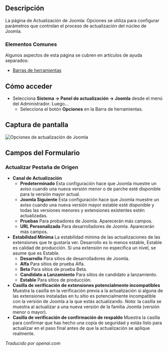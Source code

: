 <!-- Filename: Help4.x:Joomla_Update:_Options  / Display title: Mise à jour Joomla : Options -->

## Descripción

La página de Actualización de Joomla: Opciones se utiliza para configurar parámetros que controlan el proceso de actualización del núcleo de Joomla.

### Elementos Comunes

Algunos aspectos de esta página se cubren en artículos de ayuda separados:

* [Barras de herramientas](jdocmanual?article=help/common-elements/toolbars)

## Cómo acceder

- Selecciona **Sistema → Panel de actualización → Joomla** desde el menú del Administrador. Luego...
  - Selecciona el botón **Opciones** en la Barra de herramientas.

## Captura de pantalla

![Opciones de actualización de Joomla](../../../es/images/joomla-update/joomla-update-options.png)

## Campos del Formulario

### Actualizar Pestaña de Origen

- **Canal de Actualización**
  - **Predeterminado** Esta configuración hace que Joomla muestre un aviso cuando una nueva versión menor o de parche esté disponible para la versión mayor actual.
  - **Joomla Siguiente** Esta configuración hace que Joomla muestre un aviso cuando una nueva versión mayor estable esté disponible y todas las versiones menores y extensiones existentes estén actualizadas.
  - **Pruebas** Para probadores de Joomla. Aparecerán más campos.
  - **URL Personalizada** Para desarrolladores de Joomla. Aparecerán más campos.
- **Estabilidad Mínima** La estabilidad mínima de las actualizaciones de las extensiones que te gustaría ver. Desarrollo es lo menos estable, Estable es calidad de producción. Si una extensión no especifica un nivel, se asume que es Estable.
  - **Desarrollo** Para sitios de desarrolladores de Joomla.
  - **Alfa** Para sitios de prueba Alfa.
  - **Beta** Para sitios de prueba Beta.
  - **Candidato a Lanzamiento** Para sitios de candidato a lanzamiento.
  - **Estable** Para sitios de producción.
- **Casilla de verificación de extensiones potencialmente incompatibles** Muestra la casilla en la verificación previa a la actualización si alguna de las extensiones instaladas en tu sitio es potencialmente incompatible con la versión de Joomla a la que estás actualizando. *Nota:* la casilla se muestra al actualizar a una nueva versión de la familia Joomla (versión menor o mayor).
- **Casilla de verificación de confirmación de respaldo** Muestra la casilla para confirmar que has hecho una copia de seguridad y estás listo para actualizar en el paso final antes de que la actualización se aplique realmente.

*Traducido por openai.com*

